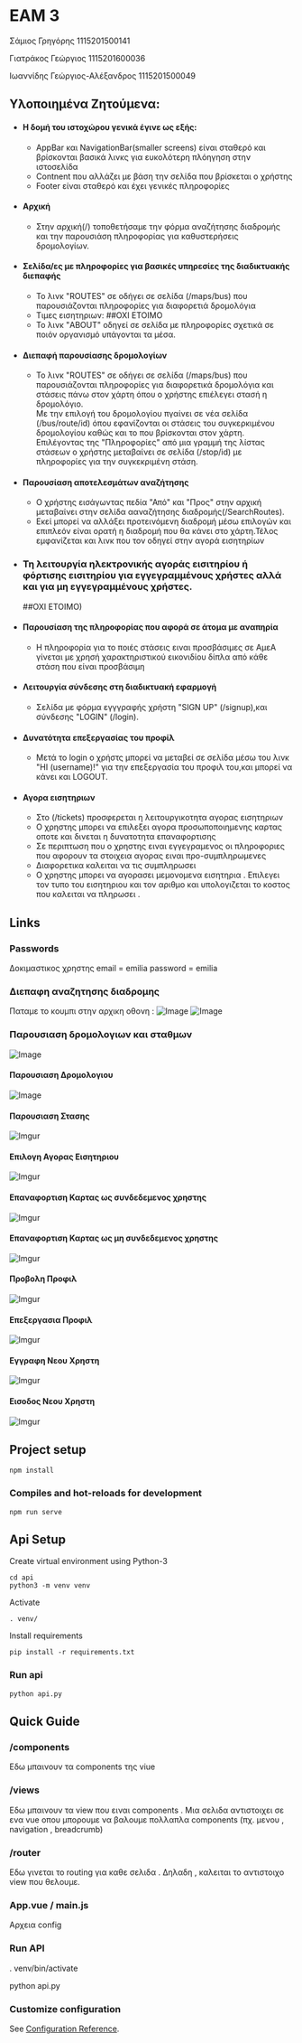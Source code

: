 # EAM 3
Σάμιος Γρηγόρης 1115201500141 

Γιατράκος  Γεώργιος 1115201600036

Ιωαννίδης Γεώργιος-Αλέξανδρος 1115201500049

## Υλοποιημένα Ζητούμενα:
- #### Η δομή του ιστοχώρου γενικά  έγινε ως εξής:
    - AppBar και NavigationBar(smaller screens) είναι σταθερό και βρίσκονται βασικά λινκς για ευκολότερη πλόηγηση στην ιστοσελίδα
    - Contnent που αλλάζει με βάση την σελίδα που βρίσκεται ο χρήστης
    - Footer είναι σταθερό και έχει γενικές πληροφορίες 

- #### Αρχική
    - Στην αρχική(/) τοποθετήσαμε την φόρμα αναζήτησης διαδρομής και την παρουσιάση πληροφορίας για καθυστερήσεις δρομολογίων.
    
- #### Σελίδα/ες με πληροφορίες για βασικές υπηρεσίες της διαδικτυακής διεπαφής
    - Το λινκ "ROUTES" σε οδήγει σε σελίδα (/maps/bus) που παρουσιάζονται πληροφορίες για διαφορετιά δρομολόγια
    - Τιμες εισητηριων: 
    ##ΟΧΙ ΕΤΟΙΜΟ 
    - Το λινκ "ABOUT" οδηγεί σε σελίδα με πληροφορίες σχετικά σε ποιόν οργανισμό υπάγονται τα μέσα.
- #### Διεπαφή παρουσίασης δρομολογίων   
    - Το λινκ "ROUTES" σε οδήγει σε σελίδα (/maps/bus) που παρουσιάζονται πληροφορίες για διαφορετικά δρομολόγια και στάσεις πάνω στον χάρτη όπου ο χρήστης επιέλεγει στασή η δρομολόγιο.<br/>
    Με την επιλογή του δρομολογίου πγαίνει σε νέα σελίδα (/bus/route/id) όπου εφανίζονται οι στάσεις του συγκερκιμένου δρομολογίου καθώς και το που βρίσκονται στον χάρτη.<br/>
     Επιλέγοντας της "Πληροφορίες" από μια γραμμή της λίστας στάσεων ο χρήστης μεταβαίνει σε σελίδα (/stop/id) με πληροφορίες για την συγκεκριμένη στάση. 
- #### Παρουσίαση αποτελεσμάτων αναζήτησης
    - Ο χρήστης εισάγωντας πεδία "Από" και "Προς" στην αρχική  μεταβαίνει στην σελίδα ααναζήτησης διαδρομής(/SearchRoutes).<br/>
    - Εκεί μπορεί να αλλάξει προτεινόμενη διαδρομή μέσω επιλογών και επιπλεόν είναι ορατή η διαδρομή που θα κάνει στο χάρτη.Τέλος εμφανίζεται και λινκ που τον οδηγεί στην αγορά εισητηρίων
 - ### Τη λειτουργία ηλεκτρονικής αγοράς εισιτηρίου ή φόρτισης εισιτηρίου για εγγεγραμμένους χρήστες αλλά και για μη εγγεγραμμένους χρήστες.
      ##ΟΧΙ ΕΤΟΙΜΟ)
- #### Παρουσίαση της πληροφορίας που αφορά σε άτομα με αναπηρία
    - Η πληροφορία για το ποιές στάσεις ειναι προσβάσιμες σε ΑμεΑ  γίνεται με χρησή χαρακτηριστικού εικονιδίου δίπλα από κάθε στάση που είναι προσβάσιμη
- #### Λειτουργία σύνδεσης στη διαδικτυακή εφαρμογή
    - Σελίδα με φόρμα εγγγραφής χρήστη "SIGN UP" (/signup),και σύνδεσης "LOGIN" (/login).
- #### Δυνατότητα επεξεργασίας του προφίλ
    - Μετά το login ο χρήστς μπορεί να μεταβεί σε σελίδα μέσω του λινκ "HI (username)!" για την επεξεργασία του προφιλ του,και μπορεί να κάνει και LOGOUT.  
- #### Αγορα εισητηριων
    - Στο (/tickets) προσφερεται η λειτουργικοτητα αγορας εισητηριων 
    - Ο χρηστης μπορει να επιλεξει αγορα προσωποποιημενης καρτας οποτε και δινεται η δυνατοτητα επαναφορτισης
    - Σε περιπτωση που ο χρηστης ειναι εγγεγραμενος οι πληροφοριες που αφορουν τα στοιχεια αγορας ειναι προ-συμπληρωμενες
    - Διαφορετικα καλειται να τις συμπληρωσει
    - Ο χρηστης μπορει να αγορασει μεμονομενα εισητηρια . Επιλεγει τον τυπο του εισητηριου και τον αριθμο και υπολογιζεται         το κοστος που καλειται να πληρωσει .

## Links

### Passwords

Δοκιμαστικος χρηστης email = emilia password = emilia

### Διεπαφη αναζητησης διαδρομης

Παταμε το κουμπι στην αρχικη οθονη :
![Image](https://i.imgur.com/y9Wv108.png)
![Image](https://i.imgur.com/0SwP4HM.png)

### Παρουσιαση δρομολογιων και σταθμων

![Image](https://i.imgur.com/BFudxeA.png)

#### Παρουσιαση Δρομολογιου

![Image](https://i.imgur.com/O9CQKFF.png)

#### Παρουσιαση Στασης

![Imgur](https://i.imgur.com/hNAf6Ac.png)

#### Επιλογη Αγορας Εισητηριου

![Imgur](https://i.imgur.com/TmbHJ01.png)

#### Επαναφορτιση Καρτας ως συνδεδεμενος χρηστης

![Imgur](https://i.imgur.com/lVRjTkL.png)

#### Επαναφορτιση Καρτας ως μη συνδεδεμενος χρηστης

![Imgur](https://i.imgur.com/6ORoNyF.png)

#### Προβολη Προφιλ

![Imgur](https://i.imgur.com/uA7QooG.png)

#### Επεξεργασια Προφιλ

![Imgur](https://i.imgur.com/qI2bcJr.png)

#### Εγγραφη Νεου Χρηστη

![Imgur](https://i.imgur.com/Ukiovvn.png)

#### Εισοδος Νεου Χρηστη

![Imgur](https://i.imgur.com/uubr20g.png)


## Project setup
```
npm install
```

### Compiles and hot-reloads for development
```
npm run serve
```

## Api Setup
Create virtual environment using Python-3
```
cd api
python3 -m venv venv
```

Activate 
```
. venv/
```

Install requirements
```
pip install -r requirements.txt
```

### Run api
```
python api.py
```

## Quick Guide

### /components

Εδω μπαινουν τα components της viue

### /views

Εδω μπαινουν τα view που ειναι components . Μια σελιδα αντιστοιχει σε ενα vue
οπου μπορουμε να βαλουμε πολλαπλα components (πχ. μενου , navigation , breadcrumb)

### /router

Εδω γινεται το routing για καθε σελιδα . Δηλαδη , καλειται το αντιστοιχο view που θελουμε.

### App.vue / main.js

Αρχεια config

### Run API
. venv/bin/activate

python api.py


### Customize configuration
See [Configuration Reference](https://cli.vuejs.org/config/).

